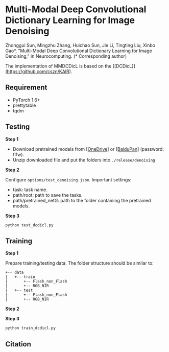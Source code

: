 # Multi-Modal Deep Convolutional Dictionary Learning for Image Denoising
Zhonggui Sun, Mingzhu Zhang, Huichao Sun, Jie Li, Tingting Liu, Xinbo Gao*, "Multi-Modal Deep Convolutional Dictionary Learning for Image Denoising," in Neurocomputing. (* Corresponding author)


The implementation of MMDCDicL is based on the [[DCDicL]] (https://github.com/cszn/KAIR).

## Requirement
- PyTorch 1.6+
- prettytable
- tqdm

## Testing
**Step 1**

- Download pretrained models from [[OneDrive]](https://1drv.ms/u/s!ApI9l49EgrUbjJ8cmYU4XBFUPutmag?e=AUEgnb) or [[BaiduPan]](https://pan.baidu.com/share/init?surl=vIqN2XiZ9UH8vcUpZPbXnw) (password: flfw).
- Unzip downloaded file and put the folders into ```./release/denoising```

**Step 2**

Configure ```options/test_denoising.json```. Important settings:
- task: task name.
- path/root: path to save the tasks.
- path/pretrained_netG: path to the folder containing the pretrained models.


**Step 3**
```bash
python test_dcdicl.py
```



## Training
**Step 1**

Prepare training/testing data. The folder structure should be similar to:

```
+-- data
|   +-- train
|       +-- Flash_non_Flash
|       +-- RGB_NIR
|   +-- test
|       +-- Flash_non_Flash
|       +-- RGB_NIR
```

**Step 2**


**Step 3**
```bash
python train_dcdicl.py
```

## Citation
```

```
